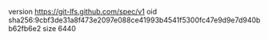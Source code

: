 version https://git-lfs.github.com/spec/v1
oid sha256:9cbf3de31a8f473e2097e088ce41993b4541f5300fc47e9d9e7d940bb62fb6e2
size 6440
